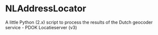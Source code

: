 # NLAddressLocator
A little Python (2.x) script to process the results of the Dutch geocoder service - PDOK Locatieserver (v3)
